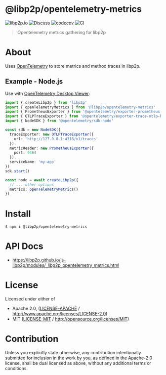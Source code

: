 # @libp2p/opentelemetry-metrics

[![libp2p.io](https://img.shields.io/badge/project-libp2p-yellow.svg?style=flat-square)](http://libp2p.io/)
[![Discuss](https://img.shields.io/discourse/https/discuss.libp2p.io/posts.svg?style=flat-square)](https://discuss.libp2p.io)
[![codecov](https://img.shields.io/codecov/c/github/libp2p/js-libp2p.svg?style=flat-square)](https://codecov.io/gh/libp2p/js-libp2p)
[![CI](https://img.shields.io/github/actions/workflow/status/libp2p/js-libp2p/main.yml?branch=main\&style=flat-square)](https://github.com/libp2p/js-libp2p/actions/workflows/main.yml?query=branch%3Amain)

> Opentelemetry metrics gathering for libp2p

# About

<!--

!IMPORTANT!

Everything in this README between "# About" and "# Install" is automatically
generated and will be overwritten the next time the doc generator is run.

To make changes to this section, please update the @packageDocumentation section
of src/index.js or src/index.ts

To experiment with formatting, please run "npm run docs" from the root of this
repo and examine the changes made.

-->

Uses [OpenTelemetry](https://opentelemetry.io/) to store metrics and method
traces in libp2p.

## Example - Node.js

Use with [OpenTelemetry Desktop Viewer](https://github.com/CtrlSpice/otel-desktop-viewer):

```ts
import { createLibp2p } from 'libp2p'
import { openTelemetryMetrics } from '@libp2p/opentelemetry-metrics'
import { PrometheusExporter } from '@opentelemetry/exporter-prometheus'
import { OTLPTraceExporter } from '@opentelemetry/exporter-trace-otlp-http'
import { NodeSDK } from '@opentelemetry/sdk-node'

const sdk = new NodeSDK({
  traceExporter: new OTLPTraceExporter({
    url: 'http://127.0.0.1:4318/v1/traces'
  }),
  metricReader: new PrometheusExporter({
    port: 9464
  }),
  serviceName: 'my-app'
})
sdk.start()

const node = await createLibp2p({
  // ... other options
  metrics: openTelemetryMetrics()
})
```

# Install

```console
$ npm i @libp2p/opentelemetry-metrics
```

# API Docs

- <https://libp2p.github.io/js-libp2p/modules/_libp2p_opentelemetry_metrics.html>

# License

Licensed under either of

- Apache 2.0, ([LICENSE-APACHE](https://github.com/libp2p/js-libp2p/blob/main/packages/metrics-opentelemetry/LICENSE-APACHE) / <http://www.apache.org/licenses/LICENSE-2.0>)
- MIT ([LICENSE-MIT](https://github.com/libp2p/js-libp2p/blob/main/packages/metrics-opentelemetry/LICENSE-MIT) / <http://opensource.org/licenses/MIT>)

# Contribution

Unless you explicitly state otherwise, any contribution intentionally submitted for inclusion in the work by you, as defined in the Apache-2.0 license, shall be dual licensed as above, without any additional terms or conditions.
